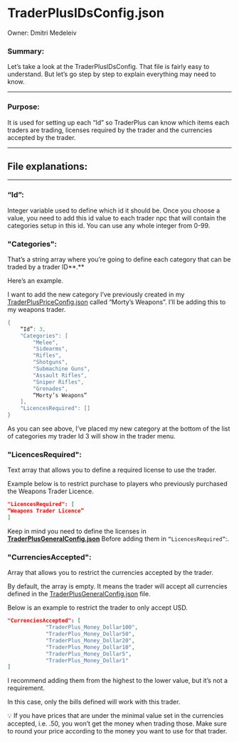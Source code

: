 # TraderPlusIDsConfig.json

Owner: Dmitri Medeleiv

### Summary:

Let’s take a look at the TraderPlusIDsConfig. That file is fairly easy to understand. But let’s go step by step to explain everything may need to know.

---

### Purpose:

It is used for setting up each “Id” so TraderPlus can know which items each traders are trading, licenses required by the trader and the currencies accepted by the trader.

---

## File explanations:

---

### **“Id”**:

Integer variable used to define which id it should be. Once you choose a value, you need to add this id value to each trader npc that will contain the categories setup in this id. You can use any whole integer from 0-99.

### **"Categories":**

That’s a string array where you’re going to define each category that can be traded by a trader ID**.**

Here’s an example.

I want to add the new category I’ve previously created in my [TraderPlusPriceConfig.json](TraderPlusPriceConfig%20json%20bafb5261d89349f1ac68f82e53eb3b46.md) called “Morty’s Weapons”. I’ll be adding this to my weapons trader. 

```csharp
{
	“Id”: 3,
	"Categories": [
		"Melee",
		"Sidearms",
		"Rifles",
		"Shotguns",
		"Submachine Guns",
		"Assault Rifles",
		"Sniper Rifles",
		"Grenades",
		“Morty’s Weapons”
	],
	"LicencesRequired": []
}
```

As you can see above, I’ve placed my new category at the bottom of the list of categories my trader Id 3 will show in the trader menu. 

### **"LicencesRequired":**

Text array that allows you to define a required license to use the trader.

Example below is to restrict purchase to players who previously purchased the Weapons Trader Licence.

```json
"LicencesRequired": [
“Weapons Trader Licence”
]
```

Keep in mind you need to define the licenses in **[TraderPlusGeneralConfig.json](TraderPlusGeneralConfig%20json%20eef7f811207c48aca418cffd41121735.md)** Before adding them in `“LicencesRequired”`:.

### **"CurrenciesAccepted":**

Array that allows you to restrict the currencies accepted by the trader. 

By default, the array is empty. It means the trader will accept all currencies defined in the [TraderPlusGeneralConfig.json](TraderPlusGeneralConfig%20json%20eef7f811207c48aca418cffd41121735.md) file.

Below is an example to restrict the trader to only accept USD.

```json
"CurrenciesAccepted": [
			"TraderPlus_Money_Dollar100",
			"TraderPlus_Money_Dollar50",
			"TraderPlus_Money_Dollar20",
			"TraderPlus_Money_Dollar10",
			"TraderPlus_Money_Dollar5",
			"TraderPlus_Money_Dollar1"
]
```

I recommend adding them from the highest to the lower value, but it’s not a requirement.

In this case, only the bills defined will work with this trader.

<aside>
💡  If you have prices that are under the minimal value set in the currencies accepted, i.e. .50, you won’t get the money when trading those. Make sure to round your price according to the money you want to use for that trader.

</aside>